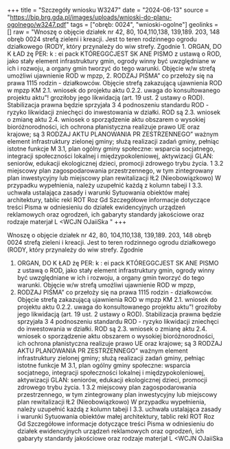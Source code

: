 +++
title = "Szczegóły wniosku W3247"
date = "2024-06-13"
source = "https://bip.brg.gda.pl/images/uploads/wnioski-do-planu-ogolnego/w3247.pdf"
tags = ["obręb: 0024", "wnioski-ogolne"]
geolinks = []
raw = "Wnoszę o objęcie działek nr 42, 80, 104,110,138, 139,189. 203, 148 obręb 0024 strefą zieleni i kreacji. Jest to teren rodzinnego ogrodu działkowego (RODY, który przynależy do wiw strefy. Zgodnie 1. ORGAN, DO K ŁAD żę PER: k : ei pack  KTÓREGGCJEST SK ANE PISMO z ustawą o ROD, jako stały element infrastruktury gmin, ogrody winny być uwzględniane w ich i rozwoju, a organy gmin tworzyć do tego warunki. Objęcie w/w strefą umożliwi ujawnienie ROD w mpzp, 2. RODZAJ PIŚMA” co przełoży się na prawa 1115 rodzin - działkowców. Objęcie strefą zakazującą ujawnienia ROD w mpzp KM 2.1. wniosek do projektu aktu 0.2.2. uwaga do konsultowanego projektu aktu”! groziłoby jego likwidacją (art. 19 ust. 2 ustawy o ROD). Stabilizacja prawna będzie sprzyjała  3 4 podnoszeniu standardu ROD - ryzyko likwidacji zniechęci do inwestowania w działki. ROD są 2.3. wniosek o zmianę aktu  2.4. wniosek o sporządzenie aktu obszarem o wysokiej bioróżnorodności, ich ochrona płanistyczna realizuje prawo UE oraz krajowe; są 3 RODZAJ AKTU PLANOWANIA PR ZESTRZENNEGO” ważnym element infrastruktury zielonej gminy; służą realizacji zadań gminy, pełniąc istotne funkcje M 3.1, plan ogólny gminy społeczne: wsparcia socjatnego, integracji społeczności lokalnej i międzypokoleniowej, aktywizacji GLAN:  seniorów, edukacji ekologicznej dzieci, promocji zdrowego trybu życia. 1 3.2 miejscowy plan zagospodarowania przestrzennego, w tym zintegrowany plan inwestycyjny lub miejscowy plan rewitalizacji łŁ2 (Nieobowiązkowo) W przypadku wypełnienia, należy uzupełnić każdą z kolumn tabeji I 3.3. uchwała ustalająca zasady i warunki Sytuowania obiektów małej architektury, tablic rekl ROT Roz Gd Szczegółowe informacje dotyczące treści Pisma w odniesieniu do działek ewidencyjnych  urządzeń reklamowych oraz ogrodzeń, ich gabaryty standardy jakościowe oraz rodzaje materjał L <WCJN OJaiiSka  "
+++

Wnoszę o objęcie działek nr 42, 80, 104,110,138, 139,189. 203, 148 obręb 0024 strefą zieleni i
kreacji. Jest to teren rodzinnego ogrodu działkowego (RODY, który przynależy do wiw strefy. Zgodnie
1. ORGAN, DO K ŁAD żę PER: k :
ei pack  KTÓREGGCJEST SK ANE PISMO z ustawą o ROD, jako stały element infrastruktury gmin, ogrody winny być uwzględniane w ich
i rozwoju, a organy gmin tworzyć do tego warunki. Objęcie w/w strefą umożliwi ujawnienie ROD w mpzp,
2. RODZAJ PIŚMA” co przełoży się na prawa 1115 rodzin - działkowców. Objęcie strefą zakazującą ujawnienia ROD w mpzp
KM 2.1. wniosek do projektu aktu 0.2.2. uwaga do konsultowanego projektu aktu”! groziłoby jego likwidacją (art. 19 ust. 2 ustawy o ROD). Stabilizacja prawna będzie sprzyjała
 3 4 podnoszeniu standardu ROD - ryzyko likwidacji zniechęci do inwestowania w działki. ROD są
2.3. wniosek o zmianę aktu  2.4. wniosek o sporządzenie aktu obszarem o wysokiej bioróżnorodności, ich ochrona płanistyczna realizuje prawo UE oraz krajowe; są
3 RODZAJ AKTU PLANOWANIA PR ZESTRZENNEGO” ważnym element infrastruktury zielonej gminy; służą realizacji zadań gminy, pełniąc istotne funkcje
M 3.1, plan ogólny gminy społeczne: wsparcia socjatnego, integracji społeczności lokalnej i międzypokoleniowej, aktywizacji
GLAN:  seniorów, edukacji ekologicznej dzieci, promocji zdrowego trybu życia.
1 3.2 miejscowy plan zagospodarowania przestrzennego, w tym zintegrowany plan inwestycyjny lub
miejscowy plan rewitalizacji łŁ2 (Nieobowiązkowo) W przypadku wypełnienia, należy uzupełnić każdą z kolumn tabeji
I 3.3. uchwała ustalająca zasady i warunki Sytuowania obiektów małej architektury, tablic rekl ROT Roz Gd Szczegółowe informacje dotyczące treści Pisma w odniesieniu do działek ewidencyjnych
 urządzeń reklamowych oraz ogrodzeń, ich gabaryty standardy jakościowe oraz rodzaje materjał L <WCJN OJaiiSka  


